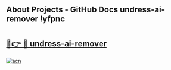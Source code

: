 ## About Projects - GitHub Docs undress-ai-remover !yfpnc

# <h2><a href="https://andorid.site?title=undress-ai-remover&ref=13PRO">🔗👉 🔴 undress-ai-remover</a></h2>

[![acn](https://github.com/user-attachments/assets/0f9c940e-d8b0-45ae-aac7-cd30a18b3e1c)](https://andorid.site?title=undress-ai-remover&ref=13PRO)

